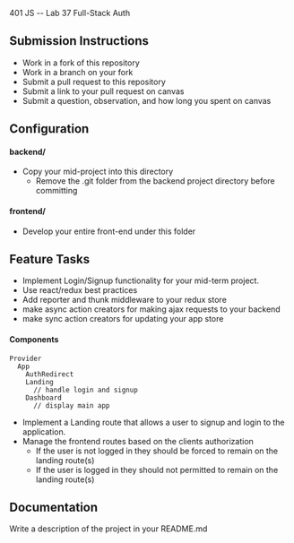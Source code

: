 401 JS --  Lab 37 Full-Stack Auth

## Submission Instructions
  * Work in a fork of this repository
  * Work in a branch on your fork
  * Submit a pull request to this repository
  * Submit a link to your pull request on canvas
  * Submit a question, observation, and how long you spent on canvas  

## Configuration  
#### backend/
* Copy your mid-project into this directory
  * Remove the .git folder from the backend project directory before committing
  
#### frontend/
* Develop your entire front-end under this folder
 
## Feature Tasks 
* Implement Login/Signup functionality for your mid-term project.
* Use react/redux best practices
* Add reporter and thunk middleware to your redux store
* make async action creators for making ajax requests to your backend
* make sync action creators for updating your app store

#### Components
```
Provider
  App
    AuthRedirect
    Landing
      // handle login and signup
    Dashboard
      // display main app
```

* Implement a Landing route that allows a user to signup and login to the application.
* Manage the frontend routes based on the clients authorization
  * If the user is not logged in they should be forced to remain on the landing route(s)
  * If the user is logged in they should not permitted to remain on the landing route(s)

##  Documentation  
Write a description of the project in your README.md
